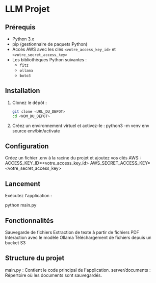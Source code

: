 # LLM Projet

## Prérequis

- Python 3.x
- pip (gestionnaire de paquets Python)
- Accès AWS avec les clés `<votre_access_key_id>` et `<votre_secret_access_key>`
- Les bibliothèques Python suivantes :
  - `fitz`
  - `ollama`
  - `boto3`

## Installation

1. Clonez le dépôt :

   ```bash
   git clone <URL_DU_DEPOT>
   cd <NOM_DU_DEPOT>

2. Créez un environnement virtuel et activez-le :
python3 -m venv env
source env/bin/activate

## Configuration

Créez un fichier .env à la racine du projet et ajoutez vos clés AWS :
ACCESS_KEY_ID=<votre_access_key_id>
AWS_SECRET_ACCESS_KEY=<votre_secret_access_key>

## Lancement
Exécutez l'application :

python main.py


## Fonctionnalités
  Sauvegarde de fichiers
  Extraction de texte à partir de fichiers PDF
  Interaction avec le modèle Ollama
  Téléchargement de fichiers depuis un bucket S3

## Structure du projet
  main.py : Contient le code principal de l'application.
  server/documents : Répertoire où les documents sont sauvegardés.
